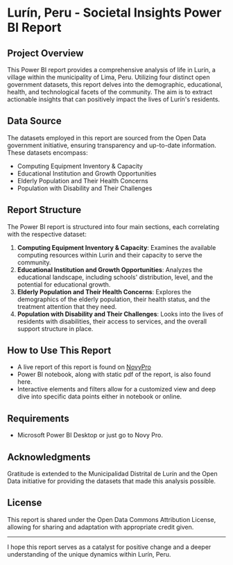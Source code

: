 # Lurín, Peru - Societal Insights Power BI Report

## Project Overview
This Power BI report provides a comprehensive analysis of life in Lurín, a village within the municipality of Lima, Peru. Utilizing four distinct open government datasets, this report delves into the demographic, educational, health, and technological facets of the community. The aim is to extract actionable insights that can positively impact the lives of Lurín's residents.

## Data Source
The datasets employed in this report are sourced from the Open Data government initiative, ensuring transparency and up-to-date information. These datasets encompass:

- Computing Equipment Inventory & Capacity
- Educational Institution and Growth Opportunities
- Elderly Population and Their Health Concerns
- Population with Disability and Their Challenges

## Report Structure
The Power BI report is structured into four main sections, each correlating with the respective dataset:

1. **Computing Equipment Inventory & Capacity**: Examines the available computing resources within Lurin and their capacity to serve the community.
2. **Educational Institution and Growth Opportunities**: Analyzes the educational landscape, including schools' distribution, level, and the potential for educational growth.
3. **Elderly Population and Their Health Concerns**: Explores the demographics of the elderly population, their health status, and the treatment attention that they need.
4. **Population with Disability and Their Challenges**: Looks into the lives of residents with disabilities, their access to services, and the overall support structure in place.

## How to Use This Report
- A live report of this report is found on [NovyPro](https://www.novypro.com/project/lurin-village-peru-multi-facet-life-condition-analysis)
- Power BI notebook, along with static pdf of the report, is also found here.
- Interactive elements and filters allow for a customized view and deep dive into specific data points either in notebook or online.

## Requirements
- Microsoft Power BI Desktop or just go to Novy Pro.

## Acknowledgments
Gratitude is extended to the Municipalidad Distrital de Lurín and the Open Data initiative for providing the datasets that made this analysis possible.

## License
This report is shared under the Open Data Commons Attribution License, allowing for sharing and adaptation with appropriate credit given.

---

I hope this report serves as a catalyst for positive change and a deeper understanding of the unique dynamics within Lurín, Peru.
